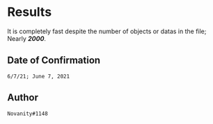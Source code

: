 # Results
It is completely fast despite the number of objects or datas in the file; Nearly _**2000**_.

## Date of Confirmation
`6/7/21; June 7, 2021`

## Author
`Novanity#1148`